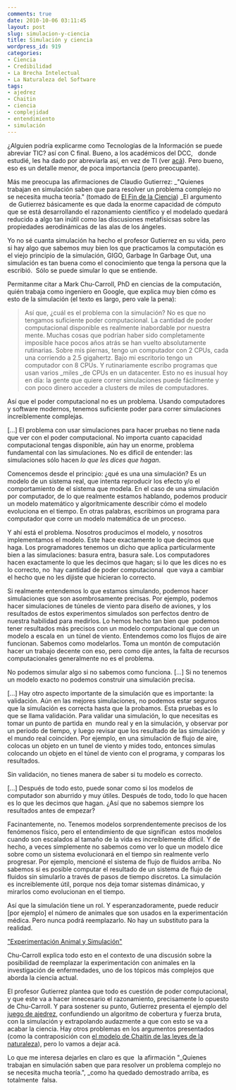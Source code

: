 ```yaml
---
comments: true
date: 2010-10-06 03:11:45
layout: post
slug: simulacion-y-ciencia
title: Simulación y ciencia
wordpress_id: 919
categories:
- Ciencia
- Credibilidad
- La Brecha Intelectual
- La Naturaleza del Software
tags:
- ajedrez
- Chaitin
- ciencia
- complejidad
- entendimiento
- simulación
---
```


¿Alguien podría explicarme como Tecnologías de la Información se puede abreviar TIC? así con C final. Bueno, a los académicos del DCC,   donde estudié, les ha dado por abreviarla así, en vez de TI (ver [acá](http://dccuchile.blog.terra.cl/2010/09/23/escience-el-punto-de-encuentro-entre-las-tecnologias-de-la-informacion-y-la-ciencia/)). Pero bueno, eso es un detalle menor, de poca importancia (pero preocupante).

Más me preocupa las afirmaciones de Claudio Gutierrez: _"Quienes trabajan en simulación saben que para resolver un problema complejo no se necesita mucha teoría." (tomado de [El Fin de la Ciencia](http://dccuchile.blog.terra.cl/2010/10/05/el-fin-de-la-ciencia/)) _El argumento  de Gutierrez básicamente es que dada la enorme capacidad de cómputo que se está desarrollando el razonamiento científico y el modelado quedará reducido a algo tan inútil como las discusiones metafísicsas sobre las propiedades aerodinámicas de las alas de los ángeles.

Yo no sé cuanta simulación ha hecho el profesor Gutierrez en su vida, pero si hay algo que sabemos muy bien los que practicamos la computación es el viejo principio de la simulación, GIGO, Garbage In Garbage Out, una simulación es tan buena como el conocimiento que tenga la persona que la escribió.  Sólo se puede simular lo que se entiende.

Permitanme citar a Mark Chu-Carroll, PhD en ciencias de la computación, quién trabaja como ingeniero en Google, que explica muy bien cómo es esto de la simulación (el texto es largo, pero vale la pena):


> Así que, ¿cuál es el problema con la simulación? No es que no tengamos suficiente poder computacional. La cantidad de poder computacional disponible es realmente inabordable por nuestra mente. Muchas cosas que podrían haber sido completamente imposible hace pocos años atrás se han vuelto absolutamente rutinarias. Sobre mis piernas, tengo un computador con 2 CPUs, cada una corriendo a 2.5 gigahertz. Bajo mi escritorio tengo un computador con 8 CPUs. Y rutinariamente escribo programas que usan varios _miles _de CPUs en un datacenter. Esto no es inusual hoy en día: la gente que quiere correr simulaciones puede fácilmente y con poco dinero acceder a clusters de miles de computadores.

Así que el poder computacional no es un problema. Usando computadores y software modernos, tenemos suficiente poder para correr simulaciones increiblemente complejas.

[...] El problema con usar simulaciones para hacer pruebas no tiene nada que ver con el poder computacional. No importa cuanto capacidad computacional tengas disponible, aún hay un enorme, problema fundamental con las simulaciones. No es dificil de entender: las simulaciones sólo hacen _lo que les dices que hagan_.

Comencemos desde el principio: ¿qué es una una simulación? Es un modelo de un sistema real, que intenta reproducir los efecto y/o el comportamiento de el sistema que modela. En el caso de una simulación por computador, de lo que realmente estamos hablando, podemos producir un modelo matemático y algorítmicamente describir cómo el modelo evoluciona en el tiempo. En otras palabras, escribimos un programa para computador que corre un modelo matemática de un proceso.

Y ahí está el problema. Nosotros producimos el modelo, y nosotros implementamos el modelo. Este hace exactamente lo que decimos que haga. Los programadores tenemos un dicho que aplica particularmente bien a las simulaciones: basura entra, basura sale. Los computadores hacen exactamente lo que les decimos que hagan; si lo que les dices no es lo correcto, no  hay cantidad de poder computacional  que vaya a cambiar el hecho que no les dijiste que hicieran lo correcto.

Si realmente entendemos lo que estamos simulando, podemos hacer simulaciones que son asombrosamente precisas. Por ejemplo, podemos hacer simulaciones de túneles de viento para diseño de aviones, y los resultados de estos experimentos simulados son perfectos dentro de nuestra habilidad para medirlos. Lo hemos hecho tan bien que  podemos tener resultados más precisos con un modelo computacional que con un modelo a escala en  un túnel de viento. Entendemos como los flujos de aire funcionan. Sabemos como modelarlos. Toma un montón de computación hacer un trabajo decente con eso, pero como dije antes, la falta de recursos computacionales generalmente no es el problema.

No podemos simular algo si no sabemos como funciona. [...] Si no tenemos un modelo exacto no podemos construir una simulación precisa.

[...] Hay otro aspecto importante de la simulación que es importante: la validación. Aún en las mejores simulaciones, no podemos estar seguros que la simulación es correcta hasta que la probamos. Esta pruebas es lo que se llama validación. Para validar una simulación, lo que necesitas es tomar un punto de partida en  mundo real y en la simulación, y observar por un periodo de tiempo, y luego revisar que los resultado de las simulación y el mundo real coinciden. Por ejemplo, en una simulación de flujo de aire, colocas un objeto en un tunel de viento y mides todo, entonces simulas colocando un objeto en el túnel de viento con el programa, y comparas los resultados.

Sin validación, no tienes manera de saber si tu modelo es correcto.

[...] Después de todo esto, puede sonar como si los modelos de computador son aburrido y muy útiles. Después de todo, todo lo que hacen es lo que les decimos que hagan. ¿Así que no sabemos siempre los resultados antes de empezar?

Facinantemente, no. Tenemos modelos sorprendentemente precisos de los fenómenos físico, pero el entendimiento de que significan  estos modelos cuando son escalados al tamaño de la vida es increíblemente difícil. Y de hecho, a veces simplemente no sabemos como ver lo que un modelo dice sobre como un sistema evolucionará en el tiempo sin realmente verlo progresar. Por ejemplo, mencioné el sistema de flujo de fluidos arriba. No sabemos si es posible computar el resultado de un sistema de flujo de fluidos sin simularlo a través de pasos de tiempo discretos. La simulación es increiblemente útil, porque nos deja tomar sistemas dinámicao, y mirarlos como evolucionan en el tiempo.

Así que la simulación tiene un rol. Y esperanzadoramente, puede reducir [por ejemplo] el número de animales que son usados en la experimentación médica. Pero nunca podrá reemplazarlo. No hay un substituto para la realidad.

["Experimentación Animal y Simulación"](http://scienceblogs.com/goodmath/2010/03/_in_my_post_yesterday.php)


Chu-Carroll explica todo esto en el contexto de una discusión sobre la posibilidad de reemplazar la experimentación con animales en la investigación de enfermedades, uno de los tópicos más complejos que aborda la ciencia actual.

El profesor Gutierrez plantea que todo es cuestión de poder computacional, y que este va a hacer innecesario el razonamiento, precisamente lo opuesto de Chu-Carroll. Y para sostener su punto, Gutierrez presenta el ejemplo del [ juego de ajedrez](http://www.lnds.net/blog/2008/01/ajedrez.html), confundiendo un algoritmo de cobertura y fuerza bruta, con la simulación y extrapolando audazmente a que con esto se va a acabar la ciencia. Hay otros problemas en los argumentos presentados (como la contraposición con [el modelo de Chaitin de las leyes de la naturaleza](http://www.lnds.net/blog/2010/06/todo-es-software.html)), pero lo vamos a dejar acá.

Lo que me interesa dejarles en claro es que  la afirmación "_Quienes trabajan en simulación saben que para resolver un problema complejo no se necesita mucha teoría.", _como ha quedado demostrado arriba, es totalmente  falsa.
